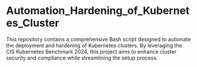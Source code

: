 # Automation_Hardening_of_Kubernetes_Cluster
This repository contains a comprehensive Bash script designed to automate the deployment and hardening of Kubernetes clusters. By leveraging the CIS Kubernetes Benchmark 2024, this project aims to enhance cluster security and compliance while streamlining the setup process.
